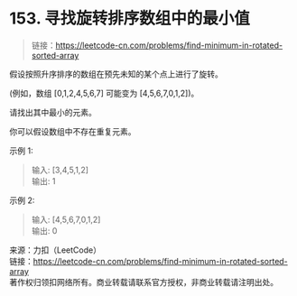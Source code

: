 # 153. 寻找旋转排序数组中的最小值

> 链接：https://leetcode-cn.com/problems/find-minimum-in-rotated-sorted-array   

假设按照升序排序的数组在预先未知的某个点上进行了旋转。    

(例如，数组 [0,1,2,4,5,6,7] 可能变为 [4,5,6,7,0,1,2])。    
 
请找出其中最小的元素。   

你可以假设数组中不存在重复元素。  

示例 1:  
> 输入: [3,4,5,1,2]  
输出: 1  

示例 2:  
> 输入: [4,5,6,7,0,1,2]  
输出: 0  

来源：力扣（LeetCode）  
链接：https://leetcode-cn.com/problems/find-minimum-in-rotated-sorted-array   
著作权归领扣网络所有。商业转载请联系官方授权，非商业转载请注明出处。  